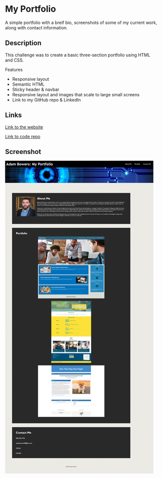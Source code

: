# My Portfolio
A simple portfolio with a breif bio, screenshots of some of my current work, along with contact information.

## Description
This challenge was to create a basic three-section portfolio using HTML and CSS.

Features
* Responsive layout
* Semantic HTML
* Sticky header & navbar
* Responsive layout and images that scale to large small screens
* Link to my GitHub repo & LinkedIn

## Links
[Link to the website](https://adambowers09.github.io/My-Portfolio/)

[Link to code repo](https://github.com/adambowers09/my-basic-portfolio)

## Screenshot
![screenshot of my page](./assets/images/02-Portfolio-screencapture.png)


